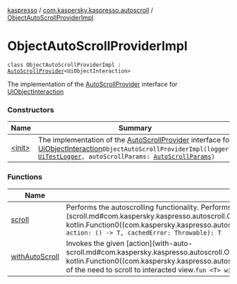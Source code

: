 [kaspresso](../../index.md) / [com.kaspersky.kaspresso.autoscroll](../index.md) / [ObjectAutoScrollProviderImpl](./index.md)

# ObjectAutoScrollProviderImpl

`class ObjectAutoScrollProviderImpl : `[`AutoScrollProvider`](../-auto-scroll-provider/index.md)`<UiObjectInteraction>`

The implementation of the [AutoScrollProvider](../-auto-scroll-provider/index.md) interface for [UiObjectInteraction](#)

### Constructors

| Name | Summary |
|---|---|
| [&lt;init&gt;](-init-.md) | The implementation of the [AutoScrollProvider](../-auto-scroll-provider/index.md) interface for [UiObjectInteraction](#)`ObjectAutoScrollProviderImpl(logger: `[`UiTestLogger`](../../com.kaspersky.kaspresso.logger/-ui-test-logger.md)`, autoScrollParams: `[`AutoScrollParams`](../../com.kaspersky.kaspresso.params/-auto-scroll-params/index.md)`)` |

### Functions

| Name | Summary |
|---|---|
| [scroll](scroll.md) | Performs the autoscrolling functionality. Performs scroll and re-invokes the given [action](scroll.md#com.kaspersky.kaspresso.autoscroll.ObjectAutoScrollProviderImpl$scroll(com.kaspersky.components.kautomator.intercept.interaction.UiObjectInteraction, kotlin.Function0((com.kaspersky.kaspresso.autoscroll.ObjectAutoScrollProviderImpl.scroll.T)), kotlin.Throwable)/action).`fun <T> scroll(interaction: UiObjectInteraction, action: () -> T, cachedError: Throwable): T` |
| [withAutoScroll](with-auto-scroll.md) | Invokes the given [action](with-auto-scroll.md#com.kaspersky.kaspresso.autoscroll.ObjectAutoScrollProviderImpl$withAutoScroll(com.kaspersky.components.kautomator.intercept.interaction.UiObjectInteraction, kotlin.Function0((com.kaspersky.kaspresso.autoscroll.ObjectAutoScrollProviderImpl.withAutoScroll.T)))/action) and calls [scroll](scroll.md) if it fails. Helps in cases when test fails because of the need to scroll to interacted view.`fun <T> withAutoScroll(interaction: UiObjectInteraction, action: () -> T): T` |
